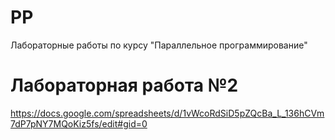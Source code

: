 # PP
Лабораторные работы по курсу "Параллельное программирование"

# Лабораторная работа №2
https://docs.google.com/spreadsheets/d/1vWcoRdSiD5pZQcBa_L_136hCVm7dP7pNY7MQoKiz5fs/edit#gid=0

